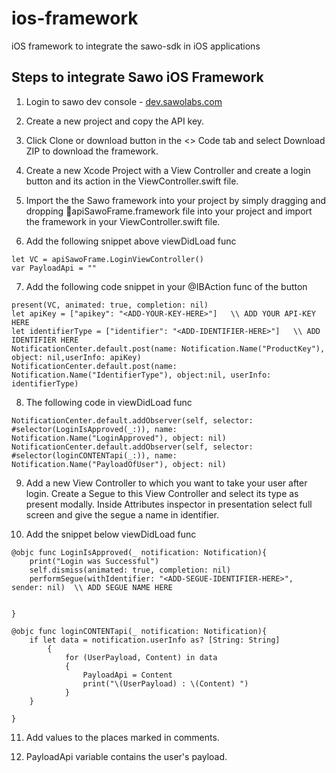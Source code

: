 # ios-framework
iOS framework to integrate the sawo-sdk in iOS applications
## Steps to integrate Sawo iOS Framework 
1. Login to sawo dev console - [dev.sawolabs.com](http://dev.sawolabs.com) 
   
2. Create a new project and copy the API key.

3. Click Clone or download button in the <> Code tab and select Download ZIP to download the framework.

4. Create a new Xcode Project with a View Controller and create a login button and its action in the ViewController.swift file.

5. Import the the Sawo framework into your project by simply dragging and dropping 💼apiSawoFrame.framework file into your project and import the framework in your ViewController.swift file.

6. Add the following snippet above viewDidLoad func 
```
let VC = apiSawoFrame.LoginViewController()
var PayloadApi = ""

```

7. Add the following code snippet in your @IBAction func of the button
```
present(VC, animated: true, completion: nil)
let apiKey = ["apikey": "<ADD-YOUR-KEY-HERE>"]   \\ ADD YOUR API-KEY HERE
let identifierType = ["identifier": "<ADD-IDENTIFIER-HERE>"]   \\ ADD IDENTIFIER HERE
NotificationCenter.default.post(name: Notification.Name("ProductKey"), object: nil,userInfo: apiKey)
NotificationCenter.default.post(name: Notification.Name("IdentifierType"), object:nil, userInfo: identifierType)

```
8. The following code in viewDidLoad func 
```
NotificationCenter.default.addObserver(self, selector: #selector(LoginIsApproved(_:)), name: Notification.Name("LoginApproved"), object: nil)
NotificationCenter.default.addObserver(self, selector: #selector(loginCONTENTapi(_:)), name: Notification.Name("PayloadOfUser"), object: nil)

```
9. Add a new View Controller to which you want to take your user after login. Create a Segue to this  View Controller and select its type as present modally. Inside Attributes           inspector in presentation select full screen and give the segue a name in identifier.

10. Add the snippet below  viewDidLoad func
```
@objc func LoginIsApproved(_ notification: Notification){
    print("Login was Successful")
    self.dismiss(animated: true, completion: nil)
    performSegue(withIdentifier: "<ADD-SEGUE-IDENTIFIER-HERE>", sender: nil)  \\ ADD SEGUE NAME HERE
    

}

@objc func loginCONTENTapi(_ notification: Notification){
    if let data = notification.userInfo as? [String: String]
        {
            for (UserPayload, Content) in data
            {
                PayloadApi = Content
                print("\(UserPayload) : \(Content) ")
            }
    }

}
```
11. Add values to the places marked in comments.

12. PayloadApi variable contains the user's payload.



   



